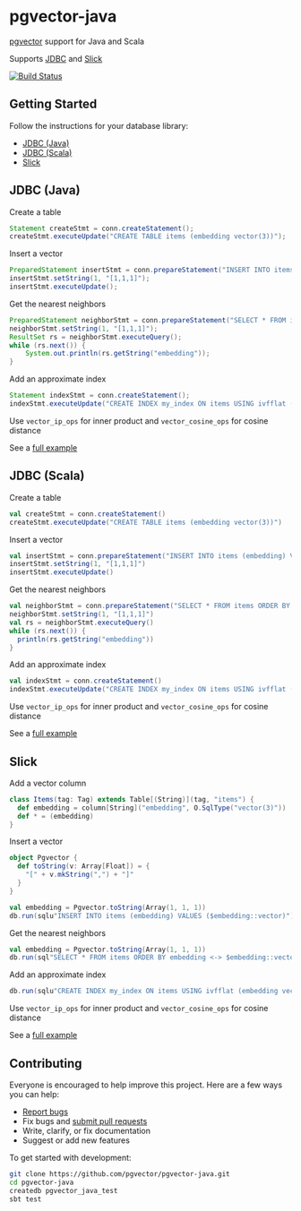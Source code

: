 # pgvector-java

[pgvector](https://github.com/pgvector/pgvector) support for Java and Scala

Supports [JDBC](https://docs.oracle.com/javase/tutorial/jdbc/basics/index.html) and [Slick](https://github.com/slick/slick)

[![Build Status](https://github.com/pgvector/pgvector-java/workflows/build/badge.svg?branch=master)](https://github.com/pgvector/pgvector-java/actions)

## Getting Started

Follow the instructions for your database library:

- [JDBC (Java)](#jdbc-java)
- [JDBC (Scala)](#jdbc-scala)
- [Slick](#slick)

## JDBC (Java)

Create a table

```java
Statement createStmt = conn.createStatement();
createStmt.executeUpdate("CREATE TABLE items (embedding vector(3))");
```

Insert a vector

```java
PreparedStatement insertStmt = conn.prepareStatement("INSERT INTO items (embedding) VALUES (?::vector)");
insertStmt.setString(1, "[1,1,1]");
insertStmt.executeUpdate();
```

Get the nearest neighbors

```java
PreparedStatement neighborStmt = conn.prepareStatement("SELECT * FROM items ORDER BY embedding <-> ?::vector LIMIT 5");
neighborStmt.setString(1, "[1,1,1]");
ResultSet rs = neighborStmt.executeQuery();
while (rs.next()) {
    System.out.println(rs.getString("embedding"));
}
```

Add an approximate index

```java
Statement indexStmt = conn.createStatement();
indexStmt.executeUpdate("CREATE INDEX my_index ON items USING ivfflat (embedding vector_l2_ops)");
```

Use `vector_ip_ops` for inner product and `vector_cosine_ops` for cosine distance

See a [full example](src/test/java/example1/JDBC.java)

## JDBC (Scala)

Create a table

```scala
val createStmt = conn.createStatement()
createStmt.executeUpdate("CREATE TABLE items (embedding vector(3))")
```

Insert a vector

```scala
val insertStmt = conn.prepareStatement("INSERT INTO items (embedding) VALUES (?::vector)")
insertStmt.setString(1, "[1,1,1]")
insertStmt.executeUpdate()
```

Get the nearest neighbors

```scala
val neighborStmt = conn.prepareStatement("SELECT * FROM items ORDER BY embedding <-> ?::vector LIMIT 5")
neighborStmt.setString(1, "[1,1,1]")
val rs = neighborStmt.executeQuery()
while (rs.next()) {
  println(rs.getString("embedding"))
}
```

Add an approximate index

```scala
val indexStmt = conn.createStatement()
indexStmt.executeUpdate("CREATE INDEX my_index ON items USING ivfflat (embedding vector_l2_ops)")
```

Use `vector_ip_ops` for inner product and `vector_cosine_ops` for cosine distance

See a [full example](src/test/scala/example2/JDBC.scala)

## Slick

Add a vector column

```scala
class Items(tag: Tag) extends Table[(String)](tag, "items") {
  def embedding = column[String]("embedding", O.SqlType("vector(3)"))
  def * = (embedding)
}
```

Insert a vector

```scala
object Pgvector {
  def toString(v: Array[Float]) = {
    "[" + v.mkString(",") + "]"
  }
}

val embedding = Pgvector.toString(Array(1, 1, 1))
db.run(sqlu"INSERT INTO items (embedding) VALUES ($embedding::vector)")
```

Get the nearest neighbors

```scala
val embedding = Pgvector.toString(Array(1, 1, 1))
db.run(sql"SELECT * FROM items ORDER BY embedding <-> $embedding::vector LIMIT 5".as[(String)])
```

Add an approximate index

```scala
db.run(sqlu"CREATE INDEX my_index ON items USING ivfflat (embedding vector_l2_ops)")
```

Use `vector_ip_ops` for inner product and `vector_cosine_ops` for cosine distance

See a [full example](src/test/scala/example2/Slick.scala)

## Contributing

Everyone is encouraged to help improve this project. Here are a few ways you can help:

- [Report bugs](https://github.com/pgvector/pgvector-java/issues)
- Fix bugs and [submit pull requests](https://github.com/pgvector/pgvector-java/pulls)
- Write, clarify, or fix documentation
- Suggest or add new features

To get started with development:

```sh
git clone https://github.com/pgvector/pgvector-java.git
cd pgvector-java
createdb pgvector_java_test
sbt test
```

